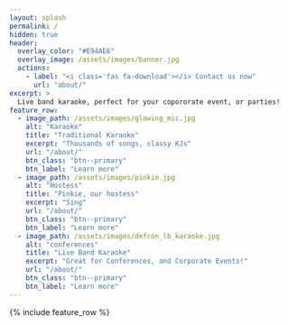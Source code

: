 ```yaml
---
layout: splash
permalink: /
hidden: true
header:
  overlay_color: "#E94AE6"
  overlay_image: /assets/images/banner.jpg
  actions:
    - label: "<i class='fas fa-download'></i> Contact us now"
      url: "about/"
excerpt: >
  Live band karaoke, perfect for your copororate event, or parties!
feature_row:
  - image_path: /assets/images/glowing_mic.jpg
    alt: "Karaoke"
    title: "Traditional Karaoke"
    excerpt: "Thousands of songs, classy KJs"
    url: "/about/"
    btn_class: "btn--primary"
    btn_label: "Learn more"
  - image_path: /assets/images/pinkie.jpg
    alt: "Hostess"
    title: "Pinkie, our hostess"
    excerpt: "Sing"
    url: "/about/"
    btn_class: "btn--primary"
    btn_label: "Learn more"
  - image_path: /assets/images/defcon_lb_karaoke.jpg
    alt: "conferences"
    title: "Live Band Karaoke"
    excerpt: "Great for Conferences, and Corporate Events!"
    url: "/about/"
    btn_class: "btn--primary"
    btn_label: "Learn more"      
---
```


{% include feature_row %}

